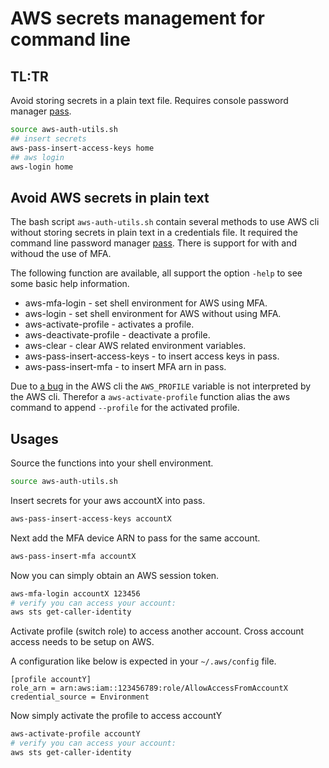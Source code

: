 # AWS secrets management for command line

## TL:TR
Avoid storing secrets in a plain text file. Requires console password manager [pass](https://www.passwordstore.org/).
```bash
source aws-auth-utils.sh
## insert secrets
aws-pass-insert-access-keys home
## aws login
aws-login home
```

## Avoid AWS secrets in plain text

The bash script `aws-auth-utils.sh` contain several methods to use AWS cli without storing secrets in plain text in a credentials file. It required the command line password manager [pass](https://www.passwordstore.org/). There is support for with and withoud the use of MFA.

The following function are available, all support the option `-help` to see some basic help information.
- aws-mfa-login - set shell environment for AWS using MFA.
- aws-login - set shell environment for AWS without using MFA.
- aws-activate-profile - activates a profile.
- aws-deactivate-profile - deactivate a profile.
- aws-clear - clear AWS related environment variables.
- aws-pass-insert-access-keys - to insert access keys in pass.
- aws-pass-insert-mfa - to insert MFA arn in pass.

Due to [a bug](https://github.com/aws/aws-cli/issues/3875) in the AWS cli the `AWS_PROFILE` variable is not interpreted by the AWS cli. Therefor a `aws-activate-profile` function alias the aws command to append `--profile` for the activated profile.

## Usages
Source the functions into your shell environment.
```bash
source aws-auth-utils.sh
```

Insert secrets for your aws accountX into pass.
```bash
aws-pass-insert-access-keys accountX
```

Next add the MFA device ARN to pass for the same account.

```bash
aws-pass-insert-mfa accountX
```

Now you can simply obtain an AWS session token.
```bash
aws-mfa-login accountX 123456
# verify you can access your account:
aws sts get-caller-identity
```
Activate profile (switch role) to access another account. Cross account access needs to be setup on AWS.

A configuration like below is expected in your `~/.aws/config` file.
```
[profile accountY]
role_arn = arn:aws:iam::123456789:role/AllowAccessFromAccountX
credential_source = Environment
```

Now simply activate the profile to access accountY
```bash
aws-activate-profile accountY
# verify you can access your account:
aws sts get-caller-identity
```